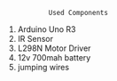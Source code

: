                Used Components

1. Arduino Uno R3
2. IR Sensor
3. L298N Motor Driver
4. 12v 700mah battery
5. jumping wires
